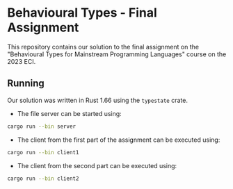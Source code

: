# Behavioural Types - Final Assignment

This repository contains our solution to the final assignment on the "Behavioural Types for Mainstream Programming Languages" course on the 2023 ECI.

## Running

Our solution was written in Rust 1.66 using the `typestate` crate.

* The file server can be started using:
```bash
cargo run --bin server
```
* The client from the first part of the assignment can be executed using:
```bash
cargo run --bin client1
```
* The client from the second part can be executed using:
```bash
cargo run --bin client2
```
